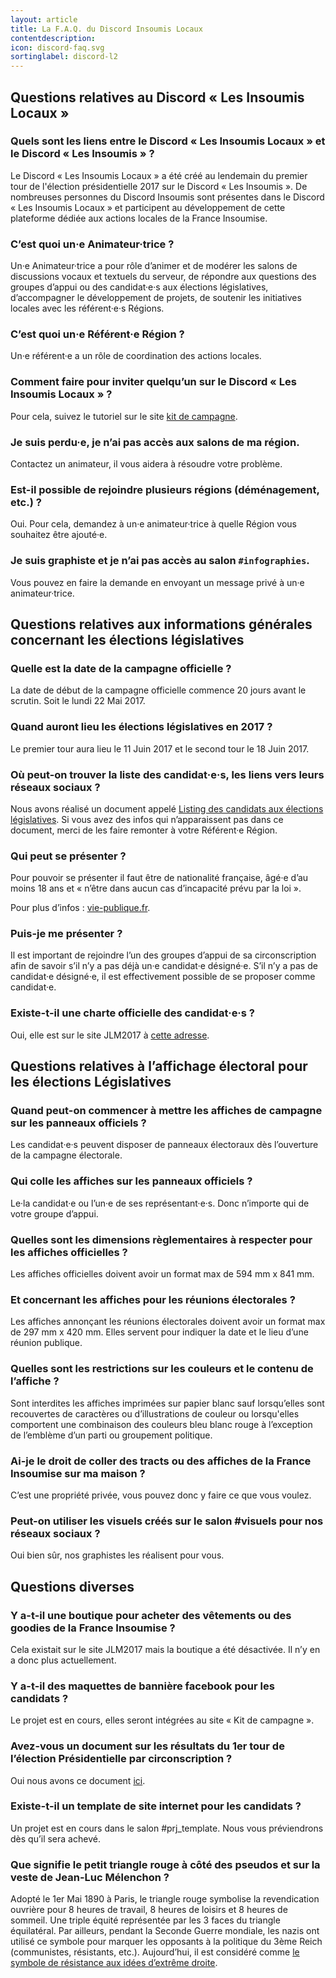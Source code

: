 ```yaml
---
layout: article
title: La F.A.Q. du Discord Insoumis Locaux
contentdescription:
icon: discord-faq.svg
sortinglabel: discord-l2
---
```


## Questions relatives au Discord « Les Insoumis Locaux »

### Quels sont les liens entre le Discord « Les Insoumis Locaux » et le Discord « Les Insoumis » ?
Le Discord « Les Insoumis Locaux » a été créé au lendemain du premier tour de l'élection présidentielle 2017 sur le Discord « Les Insoumis ». De nombreuses personnes du Discord Insoumis sont présentes dans le Discord « Les Insoumis Locaux » et participent au développement de cette plateforme dédiée aux actions locales de la France Insoumise.

### C’est quoi un·e Animateur·trice ?
Un·e Animateur·trice a pour rôle d’animer et de modérer les salons de discussions vocaux et textuels du serveur, de répondre aux questions des groupes d’appui ou des candidat·e·s aux élections législatives, d’accompagner le développement de projets, de soutenir les initiatives locales avec les référent·e·s Régions.

### C’est quoi un·e Référent·e Région ?
Un·e référent·e a un rôle de coordination des actions locales.

### Comment faire pour inviter quelqu’un sur le Discord « Les Insoumis Locaux » ?
Pour cela, suivez le tutoriel sur le site [kit de campagne](/).

### Je suis perdu·e, je n’ai pas accès aux salons de ma région.
Contactez un animateur, il vous aidera à résoudre votre problème.

### Est-il possible de rejoindre plusieurs régions (déménagement, etc.) ?
Oui. Pour cela, demandez à un·e animateur·trice à quelle Région vous souhaitez être ajouté·e.

### Je suis graphiste et je n’ai pas accès au salon ``#infographies``.
Vous pouvez en faire la demande en envoyant un message privé à un·e animateur·trice.

## Questions relatives aux informations générales concernant les élections législatives

### Quelle est la date de la campagne officielle ?
La date de début de la campagne officielle commence 20 jours avant le scrutin. Soit le lundi 22 Mai 2017.

### Quand auront lieu les élections législatives en 2017 ?
Le premier tour aura lieu le 11 Juin 2017 et le second tour le 18 Juin 2017.

### Où peut-on trouver la liste des candidat·e·s, les liens vers leurs réseaux sociaux ?
Nous avons réalisé un document appelé [Listing des candidats aux élections législatives](https://docs.google.com/spreadsheets/d/1JYbLDEqvoWVBICT9y6y7EvayDH7Fw0wYbxOSvlM7Rfg/edit?usp=sharing). Si vous avez des infos qui n’apparaissent pas dans ce document, merci de les faire remonter à votre Référent·e Région.

### Qui peut se présenter ?
Pour pouvoir se présenter il faut être de nationalité française, âgé·e d’au moins 18 ans et « n’être dans aucun cas d’incapacité prévu par la loi ».

Pour plus d’infos : [vie-publique.fr](http://www.vie-publique.fr/decouverte-institutions/institutions/fonctionnement/parlement/depute-senateur/quelles-sont-conditions-necessaires-pour-devenir-depute-ou-senateur.html).

### Puis-je me présenter ?
Il est important de rejoindre l’un des groupes d’appui de sa circonscription afin de savoir s’il n’y a pas déjà un·e candidat·e désigné·e. S’il n’y a pas de candidat·e désigné·e, il est effectivement possible de se proposer comme candidat·e.

### Existe-t-il une charte officielle des candidat·e·s ?
Oui, elle est sur le site JLM2017 à [cette adresse](http://f-i.jlm2017.fr/charte_legislatives).

## Questions relatives à l’affichage électoral pour les élections Législatives

### Quand peut-on commencer à mettre les affiches de campagne sur les panneaux officiels ?
Les candidat·e·s peuvent disposer de panneaux électoraux dès l’ouverture de la campagne électorale.

### Qui colle les affiches sur les panneaux officiels ?
Le·la candidat·e ou l’un·e de ses représentant·e·s. Donc n’importe qui de votre groupe d’appui.

### Quelles sont les dimensions règlementaires à respecter pour les affiches officielles ?
Les affiches officielles doivent avoir un format max de 594 mm x 841 mm.

### Et concernant les affiches pour les réunions électorales ?
Les affiches annonçant les réunions électorales doivent avoir un format max de 297 mm x 420 mm.
Elles servent pour indiquer la date et le lieu d’une réunion publique.

### Quelles sont les restrictions sur les couleurs et le contenu de l’affiche ?
Sont interdites les affiches imprimées sur papier blanc sauf lorsqu’elles sont recouvertes de caractères ou d’illustrations de couleur ou lorsqu'elles comportent une combinaison des couleurs bleu blanc rouge à l’exception de l’emblème d’un parti ou groupement politique.

### Ai-je le droit de coller des tracts ou des affiches de la France Insoumise sur ma maison ?
C’est une propriété privée, vous pouvez donc y faire ce que vous voulez.

### Peut-on utiliser les visuels créés sur le salon #visuels pour nos réseaux sociaux ?
Oui bien sûr, nos graphistes les réalisent pour vous.

## Questions diverses

### Y a-t-il une boutique pour acheter des vêtements ou des goodies de la France Insoumise ?
Cela existait sur le site JLM2017 mais la boutique a été désactivée. Il n’y en a donc plus actuellement.

### Y a-t-il des maquettes de bannière facebook pour les candidats ?
Le projet est en cours, elles seront intégrées au site « Kit de campagne ».

### Avez-vous un document sur les résultats du 1er tour de l’élection Présidentielle par circonscription ?
Oui nous avons ce document [ici](https://docs.google.com/spreadsheets/d/1f29__papp8BWttR0etAGImMtwy0XjYwYAEJyuo3VcvE/edit?usp=sharing).

### Existe-t-il un template de site internet pour les candidats ?
Un projet est en cours dans le salon #prj_template. Nous vous préviendrons dès qu’il sera achevé.

### Que signifie le petit triangle rouge à côté des pseudos et sur la veste de Jean-Luc Mélenchon ?
Adopté le 1er Mai 1890 à Paris, le triangle rouge symbolise la revendication ouvrière pour 8 heures de travail, 8 heures de loisirs et 8 heures de sommeil. Une triple équité représentée par les 3 faces du triangle équilatéral. Par ailleurs, pendant la Seconde Guerre mondiale, les nazis ont utilisé ce symbole pour marquer les opposants à la politique du 3ème Reich (communistes, résistants, etc.). Aujourd’hui, il est considéré comme [le symbole de résistance aux idées d’extrême droite](http://www.trianglerouge.be/).
